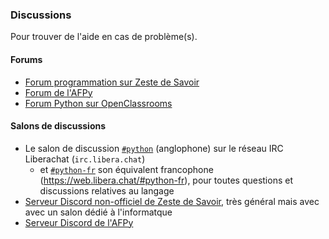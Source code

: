 ### Discussions

Pour trouver de l'aide en cas de problème(s).

#### Forums

* [Forum programmation sur Zeste de Savoir](https://zestedesavoir.com/forums/savoirs/programmation/)
* [Forum de l'AFPy](https://discuss.afpy.org/)
* [Forum Python sur OpenClassrooms](https://openclassrooms.com/forum/categorie/langage-python)

#### Salons de discussions

* Le salon de discussion [`#python`](irc://irc.libera.chat/python) (anglophone) sur le réseau IRC Liberachat (`irc.libera.chat`)
    * et [`#python-fr`](irc://irc.libera.chat/python-fr) son équivalent francophone (<https://web.libera.chat/#python-fr>), pour toutes questions et discussions relatives au langage
* [Serveur Discord non-officiel de Zeste de Savoir](https://discord.gg/ue5MTKq), très général mais avec avec un salon dédié à l'informatque
* [Serveur Discord de l'AFPy](https://www.afpy.org/discord)

